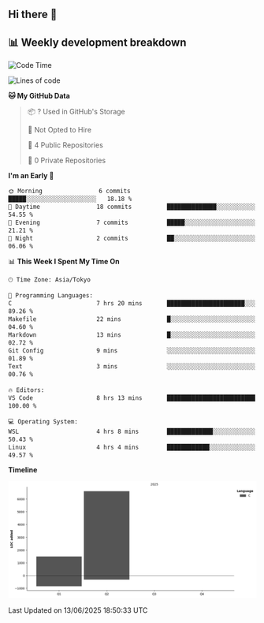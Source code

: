 ## Hi there 👋

<!--
**mandakore/mandakore** is a ✨ _special_ ✨ repository because its `README.md` (this file) appears on your GitHub profile.

Here are some ideas to get you started:

- 🔭 I’m currently working on ...
- 🌱 I’m currently learning ...
- 👯 I’m looking to collaborate on ...
- 🤔 I’m looking for help with ...
- 💬 Ask me about ...
- 📫 How to reach me: ...
- 😄 Pronouns: ...
- ⚡ Fun fact: ...
-->

## 📊 Weekly development breakdown

<!--START_SECTION:waka-->
![Code Time](http://img.shields.io/badge/Code%20Time-5%20hrs%209%20mins-blue)

![Lines of code](https://img.shields.io/badge/From%20Hello%20World%20I%27ve%20Written-8.1%20thousand%20lines%20of%20code-blue)

**🐱 My GitHub Data** 

> 📦 ? Used in GitHub's Storage 
 > 
> 🚫 Not Opted to Hire
 > 
> 📜 4 Public Repositories 
 > 
> 🔑 0 Private Repositories 
 > 
**I'm an Early 🐤** 

```text
🌞 Morning                6 commits           █████░░░░░░░░░░░░░░░░░░░░   18.18 % 
🌆 Daytime                18 commits          ██████████████░░░░░░░░░░░   54.55 % 
🌃 Evening                7 commits           █████░░░░░░░░░░░░░░░░░░░░   21.21 % 
🌙 Night                  2 commits           ██░░░░░░░░░░░░░░░░░░░░░░░   06.06 % 
```


📊 **This Week I Spent My Time On** 

```text
🕑︎ Time Zone: Asia/Tokyo

💬 Programming Languages: 
C                        7 hrs 20 mins       ██████████████████████░░░   89.26 % 
Makefile                 22 mins             █░░░░░░░░░░░░░░░░░░░░░░░░   04.60 % 
Markdown                 13 mins             █░░░░░░░░░░░░░░░░░░░░░░░░   02.72 % 
Git Config               9 mins              ░░░░░░░░░░░░░░░░░░░░░░░░░   01.89 % 
Text                     3 mins              ░░░░░░░░░░░░░░░░░░░░░░░░░   00.76 % 

🔥 Editors: 
VS Code                  8 hrs 13 mins       █████████████████████████   100.00 % 

💻 Operating System: 
WSL                      4 hrs 8 mins        █████████████░░░░░░░░░░░░   50.43 % 
Linux                    4 hrs 4 mins        ████████████░░░░░░░░░░░░░   49.57 % 
```

**Timeline**

![Lines of Code chart](https://raw.githubusercontent.com/mandakore/mandakore/main/assets/bar_graph.png)


 Last Updated on 13/06/2025 18:50:33 UTC
<!--END_SECTION:waka-->

